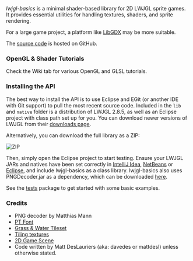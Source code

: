 _lwjgl-basics_ is a minimal shader-based library for 2D LWJGL sprite games. It provides essential utilities for handling textures, shaders, and sprite rendering.

For a large game project, a platform like [LibGDX](https://libgdx.com/) may be more suitable.

The [source code](https://github.com/mattdesl/lwjgl-basics) is hosted on GitHub.

### OpenGL & Shader Tutorials

Check the Wiki tab for various OpenGL and GLSL tutorials.

### Installing the API

The best way to install the API is to use Eclipse and EGit (or another IDE with Git support) to pull the most recent source code. Included in the `lib` and `native` folder is a distribution of LWJGL 2.8.5, as well as an Eclipse project with class path set up for you. You can download newer versions of LWJGL from their [downloads page](http://lwjgl.org/download). 

Alternatively, you can download the full library as a ZIP:

![ZIP](http://i.imgur.com/Dkvp0.png)

Then, simply open the Eclipse project to start testing. Ensure your LWJGL JARs and natives have been set correctly in [IntelliJ Idea](https://github.com/LWJGL/lwjgl3-wiki/wiki/1.2.-Install#intellij-idea), [NetBeans](https://github.com/LWJGL/lwjgl3-wiki/wiki/1.2.-Install#netbeans) or [Eclipse](https://github.com/LWJGL/lwjgl3-wiki/wiki/1.2.-Install#eclipse), and include lwjgl-basics as a class library. lwjgl-basics also uses PNGDecoder.jar as a dependency, which can be downloaded [here](https://web.archive.org/web/20130920035443/http://twl.l33tlabs.org/textureloader/).

See the [tests](https://github.com/mattdesl/lwjgl-basics/tree/master/test/mdesl/test) package to get started with some basic examples.


### Credits

- PNG decoder by Matthias Mann
- [PT Font](http://www.fontsquirrel.com/fonts/PT-Sans)
- [Grass & Water Tileset](http://opengameart.org/content/grass-and-water-tiles)
- [Tiling textures](http://opengameart.org/content/tilling-textures-pack-33)
- [2D Game Scene](http://opengameart.org/content/grassland-tileset)
- Code written by Matt DesLauriers (aka: davedes or mattdesl) unless otherwise stated.
